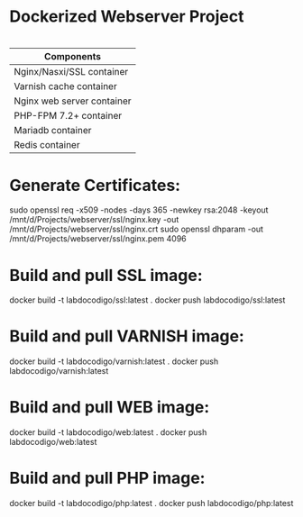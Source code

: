 # Dockerized Webserver Project 
#
| Components |
| ------ |
| Nginx/Nasxi/SSL container |
| Varnish cache container |
| Nginx web server container |
| PHP-FPM 7.2+ container |
| Mariadb container |
| Redis container |

# Generate Certificates:
sudo openssl req -x509 -nodes -days 365 -newkey rsa:2048 -keyout /mnt/d/Projects/webserver/ssl/nginx.key -out /mnt/d/Projects/webserver/ssl/nginx.crt
sudo openssl dhparam -out /mnt/d/Projects/webserver/ssl/nginx.pem 4096

# Build and pull SSL image:
docker build -t labdocodigo/ssl:latest .
docker push labdocodigo/ssl:latest

# Build and pull VARNISH image:
docker build -t labdocodigo/varnish:latest .
docker push labdocodigo/varnish:latest

# Build and pull WEB image:
docker build -t labdocodigo/web:latest .
docker push labdocodigo/web:latest

# Build and pull PHP image:
docker build -t labdocodigo/php:latest .
docker push labdocodigo/php:latest